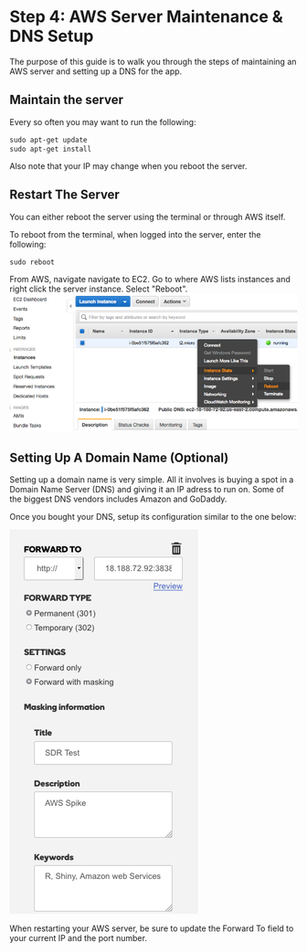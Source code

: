 # Step 4: AWS Server Maintenance & DNS Setup
The purpose of this guide is to walk you through the steps of maintaining an AWS server and setting up a DNS for the app.

## Maintain the server
Every so often you may want to run the following:

	sudo apt-get update
	sudo apt-get install

Also note that your IP may change when you reboot the server.


## Restart The Server
You can either reboot the server using the terminal or through AWS itself.

To reboot from the terminal, when logged into the server, enter the following:

	sudo reboot

From AWS, navigate navigate to EC2. Go to where AWS lists instances and right click the server instance. Select "Reboot".
![Locate Instances on the sidebar](./img/RebootServer.png "Reboot Server")


## Setting Up A Domain Name (Optional)
Setting up a domain name is very simple. All it involves is buying a spot in a Domain Name Server (DNS) and giving it an IP adress to run on. Some of the biggest DNS vendors includes Amazon and GoDaddy.

Once you bought your DNS, setup its configuration similar to the one below:

![Forward To ServerIP:Port#, Permanent Forward Type, Forward With Masking](./img/DNSConfig.png "Sample DNS Configuration")

When restarting your AWS server, be sure to update the Forward To field to your current IP and the port number.
